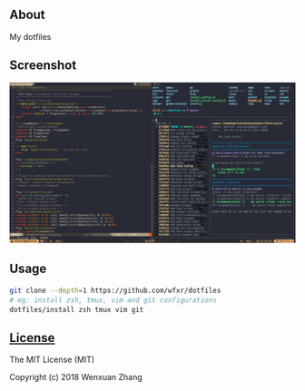 ## About
My dotfiles

## Screenshot

![screenshot](https://raw.githubusercontent.com/wfxr/i/master/dotfiles.png)

## Usage

``` bash
git clone --depth=1 https://github.com/wfxr/dotfiles
# eg: install zsh, tmux, vim and git configurations
dotfiles/install zsh tmux vim git
```

## [License](LICENSE.txt)

The MIT License (MIT)

Copyright (c) 2018 Wenxuan Zhang
